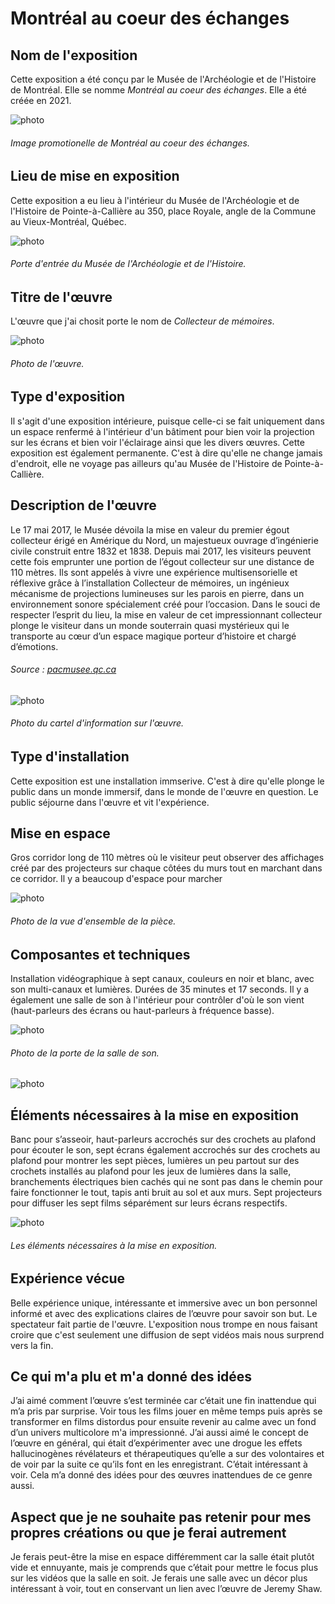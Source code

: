 # Montréal au coeur des échanges

## **Nom de l'exposition**
Cette exposition a été conçu par le Musée de l'Archéologie et de l'Histoire de Montréal. Elle se nomme *Montréal au coeur des échanges*. Elle a été créée en 2021.

![photo](media/)
###### Image promotionelle de *Montréal au coeur des échanges*.


## **Lieu de mise en exposition**
Cette exposition a eu lieu à l'intérieur du Musée de l'Archéologie et de l'Histoire de Pointe-à-Callière au 350, place Royale, angle de la Commune au Vieux-Montréal, Québec.

![photo](media/)
###### Porte d'entrée du Musée de l'Archéologie et de l'Histoire.

## **Titre de l'œuvre**
L'œuvre que j'ai chosit porte le nom de *Collecteur de mémoires*.

![photo](media/)
###### Photo de l'œuvre. 

## **Type d'exposition**
Il s'agit d'une exposition intérieure, puisque celle-ci se fait uniquement dans un espace renfermé à l'intérieur d'un bâtiment pour bien voir la projection sur les écrans et bien voir l'éclairage ainsi que les divers œuvres. Cette exposition est également permanente. C'est à dire qu'elle ne change jamais d'endroit, elle ne voyage pas ailleurs qu'au Musée de l'Histoire de Pointe-à-Callière.

## **Description de l'œuvre**
Le 17 mai 2017, le Musée dévoila la mise en valeur du premier égout collecteur érigé en Amérique du Nord, un majestueux ouvrage d’ingénierie civile construit entre 1832 et 1838. Depuis mai 2017, les visiteurs peuvent cette fois emprunter une portion de l’égout collecteur sur une distance de 110 mètres. Ils sont appelés à vivre une expérience multisensorielle et réflexive grâce à l’installation Collecteur de mémoires, un ingénieux mécanisme de projections lumineuses sur les parois en pierre, dans un environnement sonore spécialement créé pour l’occasion. Dans le souci de respecter l’esprit du lieu, la mise en valeur de cet impressionnant collecteur plonge le visiteur dans un monde souterrain quasi mystérieux qui le transporte au cœur d’un espace magique porteur d’histoire et chargé d’émotions.
###### Source : [pacmusee.qc.ca](https://pacmusee.qc.ca/fr/expositions/detail/collecteur-de-memoires/)

![photo](media/)
###### Photo du cartel d'information sur l'œuvre.

## **Type d'installation**
Cette exposition est une installation immserive. C'est à dire qu'elle plonge le public dans un monde immersif, dans le monde de l'œuvre en question. Le public séjourne dans l'œuvre et vit l'expérience.

## **Mise en espace**
Gros corridor long de 110 mètres où le visiteur peut observer des affichages créé par des projecteurs sur chaque côtées du murs tout en marchant dans ce corridor. Il y a beaucoup d'espace pour marcher

![photo](media/)
###### Photo de la vue d'ensemble de la pièce.

## **Composantes et techniques**
Installation vidéographique à sept canaux, couleurs en noir et blanc, avec son multi-canaux et lumières. Durées de 35 minutes et 17 seconds. Il y a également une salle de son à l'intérieur pour contrôler d'où le son vient (haut-parleurs des écrans ou haut-parleurs à fréquence basse).

![photo](media/photo_composantes_et_techniques_1.png)
###### Photo de la porte de la salle de son.

![photo](media/photo_composantes_et_techniques_2.png)

## **Éléments nécessaires à la mise en exposition**
Banc pour s’asseoir, haut-parleurs accrochés sur des crochets au plafond pour écouter le son, sept écrans également accrochés sur des crochets au plafond pour montrer les sept pièces, lumières un peu partout sur des crochets installés au plafond pour les jeux de lumières dans la salle, branchements électriques bien cachés qui ne sont pas dans le chemin pour faire fonctionner le tout, tapis anti bruit au sol et aux murs. Sept projecteurs pour diffuser les sept films séparément sur leurs écrans respectifs.

![photo](media/photo_elements_necessaire.png)
###### Les éléments nécessaires à la mise en exposition.

## **Expérience vécue**
Belle expérience unique, intéressante et immersive avec un bon personnel informé et avec des explications claires de l’œuvre pour savoir son but. Le spectateur fait partie de l'œuvre. L'exposition nous trompe en nous faisant croire que c'est seulement une diffusion de sept vidéos mais nous surprend vers la fin.

## **Ce qui m'a plu et m'a donné des idées**
J’ai aimé comment l’œuvre s’est terminée car c’était une fin inattendue qui m’a pris par surprise. Voir tous les films jouer en même temps puis après se transformer en films distordus pour ensuite revenir au calme avec un fond d’un univers multicolore m'a impressionné. J’ai aussi aimé le concept de l’œuvre en général, qui était d’expérimenter avec une drogue les effets hallucinogènes révélateurs et thérapeutiques qu’elle a sur des volontaires et de voir par la suite ce qu’ils font en les enregistrant. C’était intéressant à voir. Cela m’a donné des idées pour des œuvres inattendues de ce genre aussi.

## **Aspect que je ne souhaite pas retenir pour mes propres créations ou que je ferai autrement**
Je ferais peut-être la mise en espace différemment car la salle était plutôt vide et ennuyante, mais je comprends que c’était pour mettre le focus plus sur les vidéos que la salle en soit. Je ferais une salle avec un décor plus intéressant à voir, tout en conservant un lien avec l’œuvre de Jeremy Shaw.
